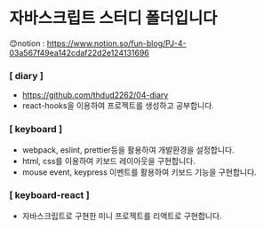 # 자바스크립트 스터디 폴더입니다

😊notion : https://www.notion.so/fun-blog/PJ-4-03a567f49ea142cdaf22d2e124131696
<br>

### [ diary ]
- https://github.com/thdud2262/04-diary
- react-hooks을 이용하여 프로젝트를 생성하고 공부합니다.<br>

### [ keyboard ]

- webpack, eslint, prettier등을 활용하여 개발환경을 설정합니다.
- html, css를 이용하여 키보드 레이아웃을 구현합니다.
- mouse event, keypress 이벤트를 활용하여 키보드 기능을 구현합니다.

### [ keyboard-react ]

- 자바스크립트로 구현한 미니 프로젝트를 리액트로 구현합니다.
